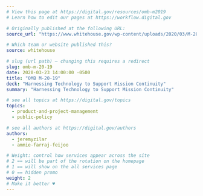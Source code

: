 ```yaml
---
# View this page at https://digital.gov/resources/omb-m2019
# Learn how to edit our pages at https://workflow.digital.gov

# Originally published at the following URL:
source_url: "https://www.whitehouse.gov/wp-content/uploads/2020/03/M-20-19.pdf"

# Which team or website published this?
source: whitehouse

# slug (url path) — changing this requires a redirect
slug: omb-m-20-19
date: 2020-03-23 14:00:00 -0500
title: "OMB M-20-19"
deck: "Harnessing Technology to Support Mission Continuity"
summary: "Harnessing Technology to Support Mission Continuity"

# see all topics at https://digital.gov/topics
topics:
  - product-and-project-management
  - public-policy

# see all authors at https://digital.gov/authors
authors:
  - jeremyzilar
  - ammie-farraj-feijoo

# Weight: control how services appear across the site
# 2 == will be part of the rotation on the homepage
# 1 == will show on the all services page
# 0 == hidden promo
weight: 2
# Make it better ♥
---
```

